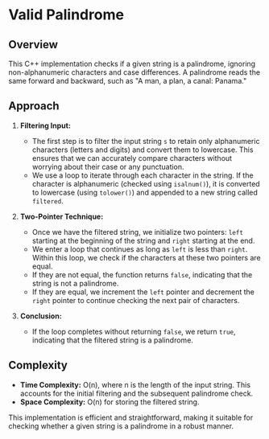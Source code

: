 # Valid Palindrome

## Overview

This C++ implementation checks if a given string is a palindrome, ignoring non-alphanumeric characters and case differences. A palindrome reads the same forward and backward, such as "A man, a plan, a canal: Panama."

## Approach

1. **Filtering Input:**

   - The first step is to filter the input string `s` to retain only alphanumeric characters (letters and digits) and convert them to lowercase. This ensures that we can accurately compare characters without worrying about their case or any punctuation.
   - We use a loop to iterate through each character in the string. If the character is alphanumeric (checked using `isalnum()`), it is converted to lowercase (using `tolower()`) and appended to a new string called `filtered`.

2. **Two-Pointer Technique:**

   - Once we have the filtered string, we initialize two pointers: `left` starting at the beginning of the string and `right` starting at the end.
   - We enter a loop that continues as long as `left` is less than `right`. Within this loop, we check if the characters at these two pointers are equal.
   - If they are not equal, the function returns `false`, indicating that the string is not a palindrome.
   - If they are equal, we increment the `left` pointer and decrement the `right` pointer to continue checking the next pair of characters.

3. **Conclusion:**
   - If the loop completes without returning `false`, we return `true`, indicating that the filtered string is a palindrome.

## Complexity

- **Time Complexity:** O(n), where n is the length of the input string. This accounts for the initial filtering and the subsequent palindrome check.
- **Space Complexity:** O(n) for storing the filtered string.

This implementation is efficient and straightforward, making it suitable for checking whether a given string is a palindrome in a robust manner.
